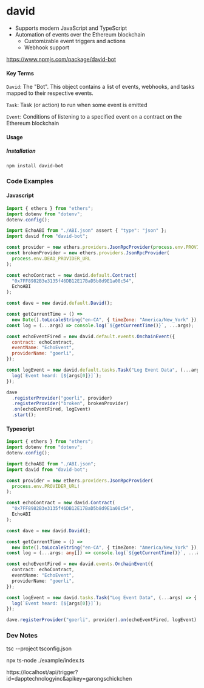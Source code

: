# david

- Supports modern JavaScript and TypeScript
- Automation of events over the Ethereum blockchain
  - Customizable event triggers and actions
  - Webhook support

https://www.npmjs.com/package/david-bot

#### Key Terms

`David`: The "Bot". This object contains a list of events, webhooks, and tasks mapped to their respective events.

`Task`: Task (or action) to run when some event is emitted

`Event`: Conditions of listening to a specified event on a contract on the Ethereum blockchain



#### Usage

##### Installation

```
npm install david-bot
```

### Code Examples
#### Javascript
```js
import { ethers } from "ethers";
import dotenv from "dotenv";
dotenv.config();

import EchoABI from "./ABI.json" assert { "type": "json" };
import david from "david-bot";

const provider = new ethers.providers.JsonRpcProvider(process.env.PROVIDER_URL);
const brokenProvider = new ethers.providers.JsonRpcProvider(
  process.env.DEAD_PROVIDER_URL
);

const echoContract = new david.default.Contract(
  "0x7FF8982B3e3135f46DB12E17BaD5b8d9E1a08c54",
  EchoABI
);

const dave = new david.default.David();

const getCurrentTime = () =>
  new Date().toLocaleString("en-CA", { timeZone: "America/New_York" });
const log = (...args) => console.log(`${getCurrentTime()}`, ...args);

const echoEventFired = new david.default.events.OnchainEvent({
  contract: echoContract,
  eventName: "EchoEvent",
  providerName: "goerli",
});

const logEvent = new david.default.tasks.Task("Log Event Data", (...args) => {
  log(`Event heard: [${args[0]}]`);
});

dave
  .registerProvider("goerli", provider)
  .registerProvider("broken", brokenProvider)
  .on(echoEventFired, logEvent)
  .start();
```
#### Typescript
```ts
import { ethers } from "ethers";
import dotenv from "dotenv";
dotenv.config();

import EchoABI from "./ABI.json";
import david from "david-bot";

const provider = new ethers.providers.JsonRpcProvider(
  process.env.PROVIDER_URL!
);

const echoContract = new david.Contract(
  "0x7FF8982B3e3135f46DB12E17BaD5b8d9E1a08c54",
  EchoABI
);

const dave = new david.David();

const getCurrentTime = () =>
  new Date().toLocaleString("en-CA", { timeZone: "America/New_York" });
const log = (...args: any[]) => console.log(`${getCurrentTime()}`, ...args);

const echoEventFired = new david.events.OnchainEvent({
  contract: echoContract,
  eventName: "EchoEvent",
  providerName: "goerli",
});

const logEvent = new david.tasks.Task("Log Event Data", (...args) => {
  log(`Event heard: [${args[0]}]`);
});

dave.registerProvider("goerli", provider).on(echoEventFired, logEvent).start();
```

### Dev Notes

tsc --project tsconfig.json

npx ts-node ./example/index.ts

https://localhost/api/trigger?id=dapptechnologyinc&apikey=garongschickchen
